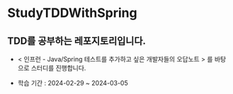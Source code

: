 # StudyTDDWithSpring

## TDD를 공부하는 레포지토리입니다.

- < 인프런 - Java/Spring 테스트를 추가하고 싶은 개발자들의 오답노트 > 를 바탕으로 스터디를 진행합니다.

- 학습 기간 : 2024-02-29 ~ 2024-03-05